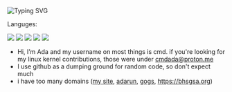 ![Typing SVG](https://readme-typing-svg.demolab.com/?lines=Professional+Nerd;Bad+at+explaining+stuff)

Languges:
<p>
  <img src="https://img.shields.io/badge/Python-3776AB?style=for-the-badge&logo=python&logoColor=white" />
  <img src="https://img.shields.io/badge/JavaScript-D92E8A?style=for-the-badge&logo=javascript&logoColor=white" />
  <img src="https://img.shields.io/badge/HTML5-E34F26?style=for-the-badge&logo=html5&logoColor=white" />
  <img src="https://img.shields.io/badge/CSS3-0084ff?style=for-the-badge&logo=css3&logoColor=white" />
  <img src="https://img.shields.io/badge/C-0084ff?style=for-the-badge&logo=c&logoColor=white" />
</p>

- Hi, I’m Ada and my username on most things is cmd. if you're looking for my linux kernel contributions, those were under cmdada@proton.me
- I use github as a dumping ground for random code, so don't expect much
- i have too many domains ([my site](https://adabit.org), [adarun](https://poweredge.xyz), [gogs](https://adas.software), https://bhsgsa.org)
<!---
--->
